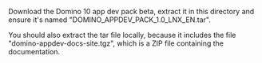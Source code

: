 Download the Domino 10 app dev pack beta, extract it in this directory and ensure it's named "DOMINO_APPDEV_PACK_1.0_LNX_EN.tar".

You should also extract the tar file locally, because it includes the file "domino-appdev-docs-site.tgz", which is a ZIP file containing the documentation.